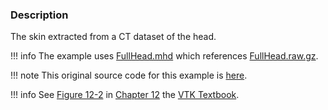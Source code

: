 ### Description
The skin extracted from a CT dataset of the head.

!!! info
    The example uses [FullHead.mhd](https://raw.githubusercontent.com/lorensen/VTKExamples/master/src/Testing/Data/FullHead.mhd) which references [FullHead.raw.gz](https://github.com/lorensen/VTKExamples/blob/master/src/Testing/Data/FullHead.raw.gz?raw=true).

!!! note
    This original source code for this example is [here](https://gitlab.kitware.com/vtk/vtk/blob/395857190c8453508d283958383bc38c9c2999bf/Examples/Medical/Cxx/Medical1.cxx).

!!! info
    See [Figure 12-2](/VTKBook/12Chapter12/#Figure%2012-2) in [Chapter 12](/VTKBook/12Chapter12) the [VTK Textbook](/VTKBook/01Chapter1).
